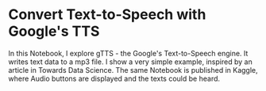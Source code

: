 # Convert Text-to-Speech with Google's TTS

In this Notebook, I explore gTTS - the Google's Text-to-Speech engine. It writes text data to a mp3 file. I show a very simple example, inspired by an article in Towards Data Science.
The same Notebook is published in Kaggle, where Audio buttons are displayed and the texts could be heard.
